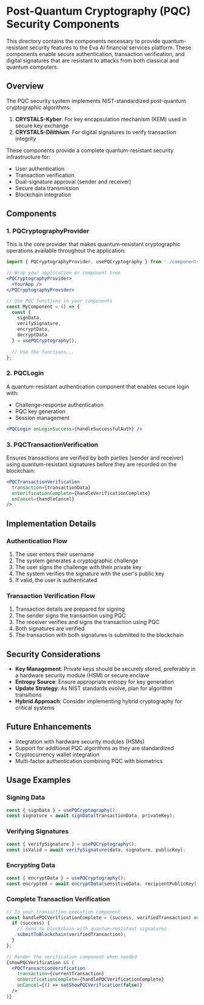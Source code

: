 # Post-Quantum Cryptography (PQC) Security Components

This directory contains the components necessary to provide quantum-resistant security features to the Eva AI financial services platform. These components enable secure authentication, transaction verification, and digital signatures that are resistant to attacks from both classical and quantum computers.

## Overview

The PQC security system implements NIST-standardized post-quantum cryptographic algorithms:

1. **CRYSTALS-Kyber**: For key encapsulation mechanism (KEM) used in secure key exchange
2. **CRYSTALS-Dilithium**: For digital signatures to verify transaction integrity

These components provide a complete quantum-resistant security infrastructure for:
- User authentication
- Transaction verification
- Dual-signature approval (sender and receiver)
- Secure data transmission
- Blockchain integration

## Components

### 1. PQCryptographyProvider

This is the core provider that makes quantum-resistant cryptographic operations available throughout the application:

```jsx
import { PQCryptographyProvider, usePQCryptography } from './components/security/PQCryptographyProvider';

// Wrap your application or component tree
<PQCryptographyProvider>
  <YourApp />
</PQCryptographyProvider>

// Use PQC functions in your components
const MyComponent = () => {
  const { 
    signData, 
    verifySignature, 
    encryptData, 
    decryptData 
  } = usePQCryptography();
  
  // Use the functions...
};
```

### 2. PQCLogin

A quantum-resistant authentication component that enables secure login with:
- Challenge-response authentication
- PQC key generation
- Session management

```jsx
<PQCLogin onLoginSuccess={handleSuccessfulAuth} />
```

### 3. PQCTransactionVerification

Ensures transactions are verified by both parties (sender and receiver) using quantum-resistant signatures before they are recorded on the blockchain:

```jsx
<PQCTransactionVerification
  transaction={transactionData}
  onVerificationComplete={handleVerificationComplete}
  onCancel={handleCancel}
/>
```

## Implementation Details

### Authentication Flow

1. The user enters their username
2. The system generates a cryptographic challenge
3. The user signs the challenge with their private key
4. The system verifies the signature with the user's public key
5. If valid, the user is authenticated

### Transaction Verification Flow

1. Transaction details are prepared for signing
2. The sender signs the transaction using PQC
3. The receiver verifies and signs the transaction using PQC
4. Both signatures are verified
5. The transaction with both signatures is submitted to the blockchain

## Security Considerations

- **Key Management**: Private keys should be securely stored, preferably in a hardware security module (HSM) or secure enclave
- **Entropy Source**: Ensure appropriate entropy for key generation
- **Update Strategy**: As NIST standards evolve, plan for algorithm transitions
- **Hybrid Approach**: Consider implementing hybrid cryptography for critical systems

## Future Enhancements

- Integration with hardware security modules (HSMs)
- Support for additional PQC algorithms as they are standardized
- Cryptocurrency wallet integration
- Multi-factor authentication combining PQC with biometrics

## Usage Examples

### Signing Data

```jsx
const { signData } = usePQCryptography();
const signature = await signData(transactionData, privateKey);
```

### Verifying Signatures

```jsx
const { verifySignature } = usePQCryptography();
const isValid = await verifySignature(data, signature, publicKey);
```

### Encrypting Data

```jsx
const { encryptData } = usePQCryptography();
const encrypted = await encryptData(sensitiveData, recipientPublicKey);
```

### Complete Transaction Verification

```jsx
// In your transaction execution component
const handlePQCVerificationComplete = (success, verifiedTransaction) => {
  if (success) {
    // Send to blockchain with quantum-resistant signatures
    submitToBlockchain(verifiedTransaction);
  }
};

// Render the verification component when needed
{showPQCVerification && (
  <PQCTransactionVerification
    transaction={currentTransaction}
    onVerificationComplete={handlePQCVerificationComplete}
    onCancel={() => setShowPQCVerification(false)}
  />
)}
``` 